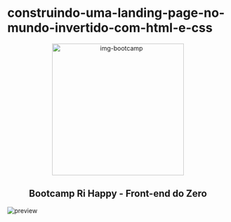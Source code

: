 # construindo-uma-landing-page-no-mundo-invertido-com-html-e-css

<div align="center">
  <img src="https://github.com/user-attachments/assets/257043a0-f80a-4d61-a7c2-44b86efff70b" alt="img-bootcamp" width="300"/>
  <h2>Bootcamp Ri Happy - Front-end do Zero</h2>
</div>

![preview](https://github.com/user-attachments/assets/33fc1d30-a361-4725-aaee-55964de136b6)
